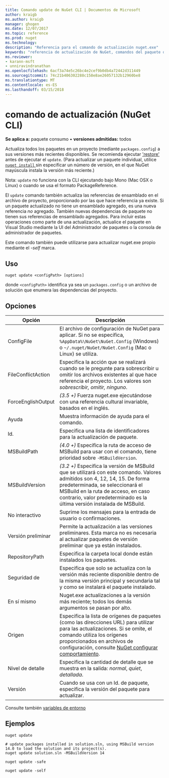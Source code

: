 ```yaml
---
title: Comando update de NuGet CLI | Documentos de Microsoft
author: kraigb
ms.author: kraigb
manager: ghogen
ms.date: 12/07/2017
ms.topic: reference
ms.prod: nuget
ms.technology: 
description: "Referencia para el comando de actualización nuget.exe"
keywords: "referencia de actualización de NuGet, comandos del paquete de actualización"
ms.reviewer:
- karann-msft
- unniravindranathan
ms.openlocfilehash: 6acf3a74e5c26bc4e2cef9b0db4a72442d311449
ms.sourcegitcommit: 74c21b406302288c158e8ae26057132b12960be8
ms.translationtype: MT
ms.contentlocale: es-ES
ms.lasthandoff: 03/15/2018
---
```

# <a name="update-command-nuget-cli"></a>comando de actualización (NuGet CLI)

**Se aplica a:** paquete consumo &bullet; **versiones admitidas:** todos

Actualiza todos los paquetes en un proyecto (mediante `packages.config`) a sus versiones más recientes disponibles. Se recomienda ejecutar ['restore'](cli-ref-restore.md) antes de ejecutar el `update`. (Para actualizar un paquete individual, utilice [ `nuget install` ](cli-ref-install.md) sin especificar un número de versión, en el que NuGet mayúscula instala la versión más reciente.)

Nota: `update` no funciona con la CLI ejecutando bajo Mono (Mac OSX o Linux) o cuando se usa el formato PackageReference.

El `update` comando también actualiza las referencias de ensamblado en el archivo de proyecto, proporcionado por las que hace referencia ya existe. Si un paquete actualizado no tiene un ensamblado agregado, es una nueva referencia *no* agregado. También nuevas dependencias de paquete no tienen sus referencias de ensamblado agregados. Para incluir estas operaciones como parte de una actualización, actualice el paquete en Visual Studio mediante la UI del Administrador de paquetes o la consola de administrador de paquetes.

Este comando también puede utilizarse para actualizar nuget.exe propio mediante el *-self* marca.

## <a name="usage"></a>Uso

```cli
nuget update <configPath> [options]
```

donde `<configPath>` identifica ya sea un `packages.config` o un archivo de solución que enumera las dependencias del proyecto.

## <a name="options"></a>Opciones

| Opción | Descripción |
| --- | --- |
| ConfigFile | El archivo de configuración de NuGet para aplicar. Si no se especifica, `%AppData%\NuGet\NuGet.Config` (Windows) o `~/.nuget/NuGet/NuGet.Config` (Mac o Linux) se utiliza.|
| FileConflictAction | Especifica la acción que se realizará cuando se le pregunte para sobrescribir u omitir los archivos existentes al que hace referencia el proyecto. Los valores son *sobrescribir, omitir, ninguno*. |
| ForceEnglishOutput | *(3.5 +)*  Fuerza nuget.exe ejecutándose con una referencia cultural invariable, basados en el inglés. |
| Ayuda | Muestra información de ayuda para el comando. |
| Id. | Especifica una lista de identificadores para la actualización de paquete. |
| MSBuildPath | *(4.0 +)*  Especifica la ruta de acceso de MSBuild para usar con el comando, tiene prioridad sobre `-MSBuildVersion`. |
| MSBuildVersion | *(3.2 +)*  Especifica la versión de MSBuild que se utilizará con este comando. Valores admitidos son 4, 12, 14, 15. De forma predeterminada, se seleccionará el MSBuild en la ruta de acceso, en caso contrario, valor predeterminado es la última versión instalada de MSBuild. |
| No interactivo | Suprime los mensajes para la entrada de usuario o confirmaciones. |
| Versión preliminar | Permite la actualización a las versiones preliminares. Esta marca no es necesaria al actualizar paquetes de versión preliminar que ya están instalados. |
| RepositoryPath | Especifica la carpeta local donde están instalados los paquetes. |
| Seguridad de | Especifica que solo se actualiza con la versión más reciente disponible dentro de la misma versión principal y secundaria tal y como se instalará el paquete instalado. |
| En sí mismo | Nuget.exe actualizaciones a la versión más reciente; todos los demás argumentos se pasan por alto. |
| Origen | Especifica la lista de orígenes de paquetes (como las direcciones URL) para utilizar para las actualizaciones. Si se omite, el comando utiliza los orígenes proporcionados en archivos de configuración, consulte [NuGet configurar comportamiento](../consume-packages/configuring-nuget-behavior.md). |
| Nivel de detalle | Especifica la cantidad de detalle que se muestra en la salida: *normal*, *quiet*, *detallada*. |
| Versión | Cuando se usa con un Id. de paquete, especifica la versión del paquete para actualizar. |

Consulte también [variables de entorno](cli-ref-environment-variables.md)

## <a name="examples"></a>Ejemplos

```cli
nuget update

# update packages installed in solution.sln, using MSBuild version 14.0 to load the solution and its project(s).
nuget update solution.sln -MSBuildVersion 14

nuget update -safe

nuget update -self
```
